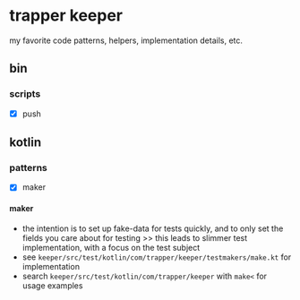 # trapper keeper

my favorite code patterns, helpers, implementation details, etc.

## bin

### scripts
- [x] push

## kotlin

### patterns
- [x] maker

#### maker
- the intention is to set up fake-data for tests quickly, and to only set the fields you care about for testing >> this leads to slimmer test implementation, with a focus on the test subject
- see `keeper/src/test/kotlin/com/trapper/keeper/testmakers/make.kt` for implementation
- search `keeper/src/test/kotlin/com/trapper/keeper` with `make<` for usage examples
